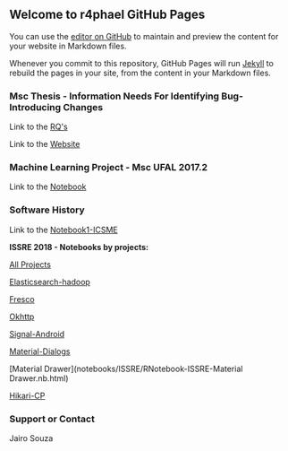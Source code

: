 ## Welcome to r4phael GitHub Pages

You can use the [editor on GitHub](https://github.com/r4phael/r4phael.github.io/edit/master/index.md) to maintain and preview the content for your website in Markdown files.

Whenever you commit to this repository, GitHub Pages will run [Jekyll](https://jekyllrb.com/) to rebuild the pages in your site, from the content in your Markdown files.

### Msc Thesis - Information Needs For Identifying Bug-Introducing Changes

Link to the [RQ's](information_needs/information-needs.html)

Link to the [Website](information_needs/report_website.html)

### Machine Learning Project - Msc UFAL 2017.2

Link to the [Notebook](notebooks/RNotebook_mlufal201702.nb.html)

### Software History

Link to the [Notebook1-ICSME](notebooks/RNotebook_sc_meeting13032018.nb.html)

**ISSRE 2018 - Notebooks by projects:**

[All Projects](notebooks/ISSRE/RNotebook-ISSRE-AllProjects.nb.html)

[Elasticsearch-hadoop](notebooks/ISSRE/RNotebook-ISSRE-Elasticsearch-hadoop.nb.html)

[Fresco](notebooks/ISSRE/RNotebook-ISSRE-Fresco.nb.html)

[Okhttp](notebooks/ISSRE/RNotebook-ISSRE-Okhttp.nb.html)

[Signal-Android](notebooks/ISSRE/RNotebook-ISSRE-Signal-Android.nb.html)

[Material-Dialogs](notebooks/ISSRE/RNotebook-ISSRE-Material-Dialogs.nb.html)

[Material Drawer](notebooks/ISSRE/RNotebook-ISSRE-Material Drawer.nb.html)

[Hikari-CP](notebooks/ISSRE/RNotebook-ISSRE-Hikari-CP.nb.html)

### Support or Contact
Jairo Souza

